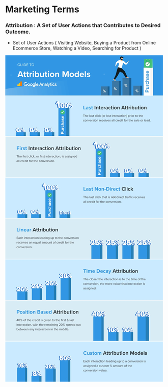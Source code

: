 # Marketing Terms

### Attribution : A Set of User Actions that Contributes to Desired Outcome. 
- Set of User Actions ( Visiting Website, Buying a Product from Online Ecommerce Store, Watching a Video, Searching for Product )

<table align=center>
  <tr><img src='Image/Attribution.jpg'></tr>
</table>
